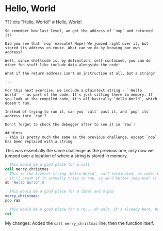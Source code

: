 # Hello, World

??? cite "Hello, World!"
    # Hello, World!

    So remember how last level, we got the address of `nop` and returned it?

    Did you see that `nop` execute? Nope! We jumped right over it, but stored its address en-route. What can we do by knowing our own address?

    Well, since shellcode is, by definition, self-contained, you can do other fun stuff like include data alongside the code!

    What if the return address isn't an instruction at all, but a string?

    ---

    For this next exercise, we include a plaintext string - `'Hello World'` - as part of the code. It's just sitting there in memory. If you look at the compiled code, it's all basically `Hello World`, which doesn't run.

    Instead of trying to run it, can you `call` past it, and `pop` its address into `rax`?

    Don't forget to check the debugger after to see it in `rax`!

    ## Hints
    - This is pretty much the same as the previous challenge, except `nop` has been replaced with a string

This was essentially the same challenge as the previous one, only now we jumped over a location of where a string is stored in memory.

```asm
; This would be a good place for a call
call merry_christmas
; This is the literal string 'Hello World', null terminated, as code. Except
; it'll crash if it actually tries to run, so we'd better jump over it!
db 'Hello World',0

; This would be a good place for a label and a pop
merry_christmas:
pop rax

; This would be a good place for a re... oh wait, it's already here. Hooray!
ret
```

My changes: Added the `call merry_christmas` line, then the function itself.